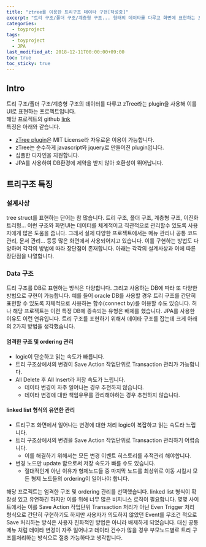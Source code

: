 ```yaml
---
title: "ztree를 이용한 트리구조 데이타 구현[작성중]"
excerpt: "트리 구조/폴더 구조/계층형 구조... 형태의 데이타를 다루고 화면에 표현하는 프로젝트"
categories: 
  - toyproject
tags: 
  - toyproject
  - JPA
last_modified_at: 2018-12-11T00:00:00+09:00
toc: true
toc_sticky: true
---
```


## Intro
트리 구조/폴더 구조/계층형 구조의 데이터를 다루고 zTree라는 plugin을 사용해 이를 UI로 표현하는 프로젝트입니다.  
해당 프로젝트의 github [link](https://github.com/moregorenine/toyproject/tree/master/tree-structure-ztree "github link")  
특징은 아래와 같습니다.  
- [zTree plugin](http://www.treejs.cn/ "homepage link")은 MIT License라 자유로운 이용이 가능합니다.
- zTree는 순수하게 javascript와 jquery로 만들어진 plugin입니다.
- 심플한 디자인을 지원합니다.
- JPA를 사용하여 DB환경에 제약을 받지 않아 호환성이 뛰어납니다.

## 트리구조 특징

### 설계사상
tree struct를 표현하는 단어는 참 많습니다. 트리 구조, 폴더 구조, 계층형 구조, 이진화 트리형... 이런 구조와 화면UI는 데이터를 체계적이고 직관적으로 관리할수 있도록 사용자에게 많은 도움을 줍니다. 그래서 실제 다양한 프로젝트에서는 메뉴 관리나 공통 코드 관리, 문서 관리... 등등 많은 화면에서 사용되어지고 있습니다. 이를 구현하는 방법도 다양하며 각각의 방법에 따라 장단점이 존재합니다. 아래는 각각의 설계사상과 이에 따른 장단점을 나열합니다.

### Data 구조
트리 구조를 DB로 표현하는 방식은 다양합니다. 그리고 사용하는 DB에 따라 또 다양한 방법으로 구현이 가능합니다. 예를 들어 oracle DB를 사용할 경우 트리 구조를 간단히 표현할 수 있도록 자체적으로 사용하는 함수(connect by)를 이용할 수도 있습니다. 허나 해당 프로젝트는 이런 특정 DB에 종속되는 유형은 배제를 했습니다. JPA를 사용한 이유도 이런 연유입니다. 트리 구조를 표현하기 위해서 데이타 구조를 잡는데 크게 아래의 2가지 방법을 생각했습니다.

#### 엄격한 구조 및 ordering 관리
* logic이 단순하고 읽는 속도가 빠릅니다.
* 트리 구조상에서의 변경이 Save Action 작업단위로 Transaction 관리가 가능합니다.
* All Delete 후 All Insert라 저장 속도가 느립니다.
  * 데이타 변경이 자주 일어나는 경우 추천하지 않습니다.
  * 데이타 변경에 대한 책임유무를 관리해야하는 경우 추천하지 않습니다.

#### linked list 형식의 유연한 관리
* 트리구조 화면에서 일어나는 변경에 대한 처리 logic이 복잡하고 읽는 속도라 느립니다.
* 트리 구조상에서의 변경을 Save Action 작업단위로 Transaction 관리하기 어렵습니다.
  * 이를 해결하기 위해서는 모든 변경 이벤트 히스토리를 추적관리 해야합니다.
* 변경 노드만 update 함으로써 저장 속도가 빠를 수도 있습니다.
  * 절대적인게 아닌 이유가 형제노드들 중 마지막 노드를 최상위로 이동 시킬시 모든 형제 노드들의 ordering이 일어나야 합니다.
  
해당 프로젝트는 엄격한 구조 및 ordering 관리를 선택했습니다. linked list 형식이 확장성 있고 유연하긴 하지만 이를 위해 너무 많은 비지니스 로직이 필요합니다. 몇몇 사이트에서는 이를 Save Action 작업단위 Transaction 처리가 아닌 Even Trigger 처리 형식으로 간단히 구현하기도 하지만 사용자가 의도하지 않았던 Event를 무조건 적으로 Save 처리하는 방식은 사용자 친화적인 방법은 아니라 배제하게 되었습니다. 대신 공통메뉴 처럼 데이타 변경이 자주 일어나고 데이타 건수가 많을 경우 부모노드별로 트리 구조를처리하는 방식으로 절충 가능하다고 생각합니다.
